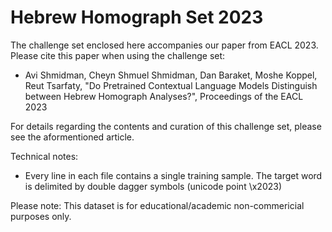 # Hebrew Homograph Set 2023
The challenge set enclosed here accompanies our paper from EACL 2023. Please cite this paper when using the challenge set:

- Avi Shmidman, Cheyn Shmuel Shmidman, Dan Baraket, Moshe Koppel, Reut Tsarfaty, "Do Pretrained Contextual Language Models Distinguish between Hebrew Homograph Analyses?", Proceedings of the EACL 2023

For details regarding the contents and curation of this challenge set, please see the aformentioned article.

Technical notes:
* Every line in each file contains a single training sample. The target word is delimited by double dagger symbols (unicode point \x2023)

Please note: This dataset is for educational/academic non-commericial purposes only. 
